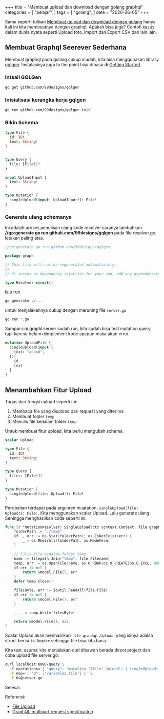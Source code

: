 +++
title = "Membuat upload dan download dengan golang graphql"
categories = [
    "belajar",
]
tags = [
    "golang",
]
date = "2020-06-05"
+++

Sama seperti tulisan [Membuat upload dan download dengan golang](https://sotoy.onrender/posts/golang/membuat-upload-dan-download.md) hanya kali ini kita membuatnya dengan graphql. Apakah bisa juga?
Contoh kasus dalam dunia nyata seperti Upload foto, Import dan Export CSV dan lain lain.

## Membuat Graphql Seerever Sederhana

Membuat graphql pada golang cukup mudah, kita bisa menggunakan library [gqlgen](https://gqlgen.com/). Instalasinya juga to the point bisa dibaca di [Getting Started](https://gqlgen.com/getting-started/).

### Intsall GQLGen

```bash
go get github.com/99designs/gqlgen
```

### Inisialisasi kerangka kerja gqlgen

```bash
go run github.com/99designs/gqlgen init
```

### Bikin Schema

```graphql
type File {
  id: ID!
  text: String!
}


type Query {
  file: [File!]!
}

input UploadInput {
  text: String!
}

type Mutation {
  singleUpload(input: UploadInput!): File!
}
```

### Generate ulang schemanya

Ini adalah proses penulisan ulang kode resolver caranya tambahkan **//go:generate go run github.com/99designs/gqlgen** pada file resolver.go, letakan paling atas.

```go
//go:generate go run github.com/99designs/gqlgen

package graph

// This file will not be regenerated automatically.
//
// It serves as dependency injection for your app, add any dependencies you require here.

type Resolver struct{}

```

lalu run

```bash
go generate ./...
```

untuk menjalakannya cukup dengan meruning file `server.go`

```bash
go run *.go
```

Sampai sini graphl server sudah run, kita sudah bisa test mutation query tapi karena belum diimplement kode apapun maka akan error.

```graphql
mutation UploadFile {
  singleUpload(input:{
    text: "adasd",
  }){
    id
    text
  }
}
```

## Menambahkan Fitur Upload

Tugas dari fungsi upload seperti ini:

1. Membaca file yang diupload dari request yang diterima
2. Membuat folder `temp`
3. Menulis file kedalam folder `temp`

Untuk membuat fitur upload, kita perlu mengubah schema. 

```graphql
scalar Upload

type File {
  id: ID!
  text: String!
}

type Query {
  files: [File!]!
}

type Mutation {
  singleUpload(file: Upload!): File!
}

```

Perubahan terdapat pada argumen muatation, `singleUpload(file: Upload!): File!`.
Kita menggunakan scalar Upload. Lalu generate ulang. Sehingga menghasilkan code seperti ini.

```go
func (r *mutationResolver) SingleUpload(ctx context.Context, file graphql.Upload) (*model.File, error) {
	folderPath := "./temp"
	if _, err := os.Stat(folderPath); os.IsNotExist(err) {
		_ = os.MkdirAll(folderPath, os.ModePerm)
	}

	// Tulis file kedalam folder temp
	name := filepath.Join("temp", file.Filename)
	temp, err := os.OpenFile(name, os.O_RDWR|os.O_CREATE|os.O_EXCL, 0600)
	if err != nil {
		return &model.File{}, err
	}
	defer temp.Close()

	filesByte, err := ioutil.ReadAll(file.File)
	if err != nil {
		return &model.File{}, err
	}

	_, _ = temp.Write(filesByte)

	return &model.File{}, nil
}
```

Scalar Upload akan menhasilkan `file graphql.Upload`. yang isinya adalah struct berisi `io.Reader` sehingga file bisa kita baca.

Kita test, asumsi kita menjalakan curl dibawah berada diroot project dan coba upload file server.go:

```bash
curl localhost:8080/query \
  -F operations='{ "query": "mutation ($file: Upload!) { singleUpload(file: $file) { id } }", "variables": { "file": null } }' \
  -F map='{ "0": ["variables.file"] }' \
  -F 0=@server.go
```

Selesai.

Referensi:

- [File Upload](https://github.com/99designs/gqlgen/blob/master/docs/content/reference/file-upload.md)
- [GraphQL multipart request specification](https://github.com/jaydenseric/graphql-multipart-request-spec)